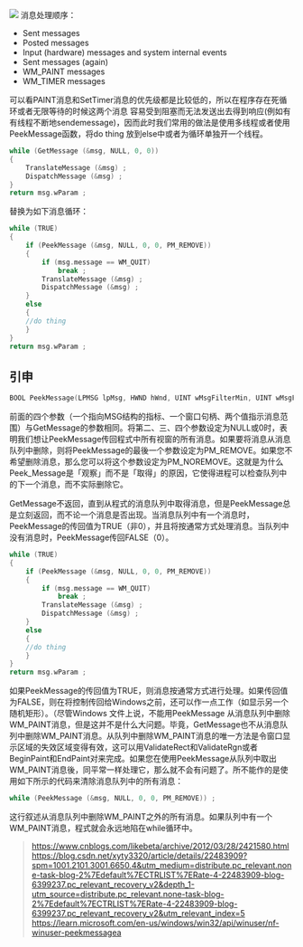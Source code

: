 ![](https://img-blog.csdn.net/20140329120412812?watermark/2/text/aHR0cDovL2Jsb2cuY3Nkbi5uZXQveHl0eTMzMjA=/font/5a6L5L2T/fontsize/400/fill/I0JBQkFCMA==/dissolve/70/gravity/Center)
消息处理顺序：
- Sent messages
- Posted messages
- Input (hardware) messages and system internal events
- Sent messages (again)
- WM_PAINT messages
- WM_TIMER messages

可以看PAINT消息和SetTimer消息的优先级都是比较低的，所以在程序存在死循环或者无限等待的时候这两个消息
容易受到阻塞而无法发送出去得到响应(例如有有线程不断地sendemessage)，因而此时我们常用的做法是使用多线程或者使用PeekMessage函数，将do thing 放到else中或者为循环单独开一个线程。

```cpp
while (GetMessage (&msg, NULL, 0, 0)) 
{ 
    TranslateMessage (&msg) ; 
    DispatchMessage (&msg) ; 
} 
return msg.wParam ;
```
替换为如下消息循环：
```cpp
while (TRUE) 
{ 
    if (PeekMessage (&msg, NULL, 0, 0, PM_REMOVE)) 
    { 
        if (msg.message == WM_QUIT) 
            break ; 
        TranslateMessage (&msg) ; 
        DispatchMessage (&msg) ; 
    } 
    else 
    { 
    //do thing
    } 
} 
return msg.wParam ;
```

## 引申
```cpp
BOOL PeekMessage(LPMSG lpMsg, HWND hWnd, UINT wMsgFilterMin, UINT wMsgFilterMax, UINT wRemoveMsg);
```
前面的四个参数（一个指向MSG结构的指标、一个窗口句柄、两个值指示消息范围）与GetMessage的参数相同。将第二、三、四个参数设定为NULL或0时，表明我们想让PeekMessage传回程式中所有视窗的所有消息。如果要将消息从消息队列中删除，则将PeekMessage的最後一个参数设定为PM_REMOVE。如果您不希望删除消息，那么您可以将这个参数设定为PM_NOREMOVE。这就是为什么Peek_Message是「观察」而不是「取得」的原因，它使得进程可以检查队列中的下一个消息，而不实际删除它。

GetMessage不返回，直到从程式的消息队列中取得消息，但是PeekMessage总是立刻返回，而不论一个消息是否出现。当消息队列中有一个消息时，PeekMessage的传回值为TRUE（非0），并且将按通常方式处理消息。当队列中没有消息时，PeekMessage传回FALSE（0）。

```cpp
while (TRUE) 
{ 
    if (PeekMessage (&msg, NULL, 0, 0, PM_REMOVE)) 
    { 
        if (msg.message == WM_QUIT) 
            break ; 
        TranslateMessage (&msg) ; 
        DispatchMessage (&msg) ; 
    } 
    else 
    { 
    //do thing
    } 
} 
return msg.wParam ;
```

如果PeekMessage的传回值为TRUE，则消息按通常方式进行处理。如果传回值为FALSE，则在将控制传回给Windows之前，还可以作一点工作（如显示另一个随机矩形）。（尽管Windows 文件上说，不能用PeekMessage 从消息队列中删除WM_PAINT消息，但是这并不是什么大问题。毕竟，GetMessage也不从消息队列中删除WM_PAINT消息。从队列中删除WM_PAINT消息的唯一方法是令窗口显示区域的失效区域变得有效，这可以用ValidateRect和ValidateRgn或者BeginPaint和EndPaint对来完成。如果您在使用PeekMessage从队列中取出WM_PAINT消息後，同平常一样处理它，那么就不会有问题了。所不能作的是使用如下所示的代码来清除消息队列中的所有消息：
```cpp
while (PeekMessage (&msg, NULL, 0, 0, PM_REMOVE)) ; 
```
这行叙述从消息队列中删除WM_PAINT之外的所有消息。如果队列中有一个WM_PAINT消息，程式就会永远地陷在while循环中。

>https://www.cnblogs.com/likebeta/archive/2012/03/28/2421580.html
>https://blog.csdn.net/xyty3320/article/details/22483909?spm=1001.2101.3001.6650.4&utm_medium=distribute.pc_relevant.none-task-blog-2%7Edefault%7ECTRLIST%7ERate-4-22483909-blog-6399237.pc_relevant_recovery_v2&depth_1-utm_source=distribute.pc_relevant.none-task-blog-2%7Edefault%7ECTRLIST%7ERate-4-22483909-blog-6399237.pc_relevant_recovery_v2&utm_relevant_index=5
>https://learn.microsoft.com/en-us/windows/win32/api/winuser/nf-winuser-peekmessagea
